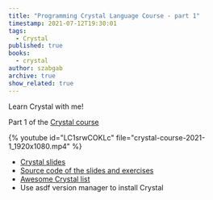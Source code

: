 ```yaml
---
title: "Programming Crystal Language Course - part 1"
timestamp: 2021-07-12T19:30:01
tags:
  - Crystal
published: true
books:
  - crystal
author: szabgab
archive: true
show_related: true
---
```



Learn Crystal with me!

Part 1 of the [Crystal course](/crystal-course)


{% youtube id="LC1srwCOKLc" file="crystal-course-2021-1_1920x1080.mp4" %}

* [Crystal slides](https://code-maven.com/slides/crystal/)
* [Source code of the slides and exercises](https://github.com/szabgab/slides)
* [Awesome Crystal list](https://github.com/veelenga/awesome-crystal)
* Use asdf version manager to install Crystal
